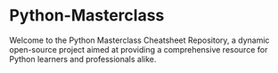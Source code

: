 # Python-Masterclass
Welcome to the Python Masterclass Cheatsheet Repository, a dynamic open-source project aimed at providing a comprehensive resource for Python learners and professionals alike.
